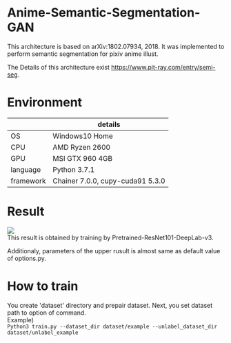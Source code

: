 # Anime-Semantic-Segmentation-GAN
This architecture is based on arXiv:1802.07934, 2018. It was implemented to perform semantic segmentation for pixiv anime illust.

The Details of this architecture exist https://www.pit-ray.com/entry/semi-seg.

# Environment
||details|
|---|---|
|OS|Windows10 Home|
|CPU|AMD Ryzen 2600|
|GPU|MSI GTX 960 4GB|
|language|Python 3.7.1|
|framework|Chainer 7.0.0, cupy-cuda91 5.3.0|

# Result
<img src="https://cdn-ak.f.st-hatena.com/images/fotolife/p/pit-ray/20200124/20200124213414.jpg"></img><br>
This result is obtained by training by Pretrained-ResNet101-DeepLab-v3.

Additionaly, parameters of the upper rusult is almost same as default value of options.py.

# How to train
You create 'dataset' directory and prepair dataset. Next, you set dataset path to option of command.<br>
Example) <br>
`Python3 train.py --dataset_dir dataset/example --unlabel_dataset_dir dataset/unlabel_example`<br>
